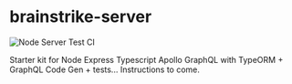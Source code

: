 # brainstrike-server

![Node Server Test CI](https://github.com/seandearnaley/brainstrike-typescript-starter/workflows/Node%20Server%20Test%20CI/badge.svg)

Starter kit for Node Express Typescript Apollo GraphQL with TypeORM + GraphQL Code Gen + tests... Instructions to come.